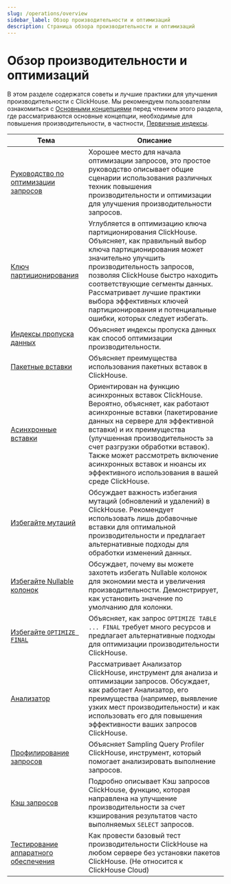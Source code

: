 ```yaml
---
slug: /operations/overview
sidebar_label: Обзор производительности и оптимизаций
description: Страница обзора производительности и оптимизаций
---
```



# Обзор производительности и оптимизаций

В этом разделе содержатся советы и лучшие практики для улучшения производительности с ClickHouse. 
Мы рекомендуем пользователям ознакомиться с [Основными концепциями](/parts) перед чтением этого раздела, 
где рассматриваются основные концепции, необходимые для повышения производительности, 
в частности, [Первичные индексы](./sparse-primary-indexes.md).

| Тема                                                                                  | Описание                                                                                                                                                                                                                                                                                                                                                             |
|---------------------------------------------------------------------------------------|-------------------------------------------------------------------------------------------------------------------------------------------------------------------------------------------------------------------------------------------------------------------------------------------------------------------------------------------------------------------------|
| [Руководство по оптимизации запросов](/optimize/query-optimization)                | Хорошее место для начала оптимизации запросов, это простое руководство описывает общие сценарии использования различных техник повышения производительности и оптимизации для улучшения производительности запросов.                                                                                                                                                      |
| [Ключ партиционирования](/optimize/partitioning-key)                                | Углубляется в оптимизацию ключа партиционирования ClickHouse. Объясняет, как правильный выбор ключа партиционирования может значительно улучшить производительность запросов, позволяя ClickHouse быстро находить соответствующие сегменты данных. Рассматривает лучшие практики выбора эффективных ключей партиционирования и потенциальные ошибки, которых следует избегать. |
| [Индексы пропуска данных](/optimize/skipping-indexes)                               | Объясняет индексы пропуска данных как способ оптимизации производительности.                                                                                                                                                                                                                                                                                          |
| [Пакетные вставки](/optimize/bulk-inserts)                                          | Объясняет преимущества использования пакетных вставок в ClickHouse.                                                                                                                                                                                                                                                                                                   |
| [Асинхронные вставки](/optimize/asynchronous-inserts)                                | Ориентирован на функцию асинхронных вставок ClickHouse. Вероятно, объясняет, как работают асинхронные вставки (пакетирование данных на сервере для эффективной вставки) и их преимущества (улучшенная производительность за счет разгрузки обработки вставок). Также может рассмотреть включение асинхронных вставок и нюансы их эффективного использования в вашей среде ClickHouse. |
| [Избегайте мутаций](/optimize/avoid-mutations)                                      | Обсуждает важность избегания мутаций (обновлений и удалений) в ClickHouse. Рекомендует использовать лишь добавочные вставки для оптимальной производительности и предлагает альтернативные подходы для обработки изменений данных.                                                                                                                                                    |
| [Избегайте Nullable колонок](/optimize/avoid-nullable-columns)                     | Обсуждает, почему вы можете захотеть избегать Nullable колонок для экономии места и увеличения производительности. Демонстрирует, как установить значение по умолчанию для колонки.                                                                                                                                                                                |
| [Избегайте `OPTIMIZE FINAL`](/optimize/avoidoptimizefinal)                        | Объясняет, как запрос `OPTIMIZE TABLE ... FINAL` требует много ресурсов и предлагает альтернативные подходы для оптимизации производительности ClickHouse.                                                                                                                                                                                                                |
| [Анализатор](/operations/analyzer)                                                  | Рассматривает Анализатор ClickHouse, инструмент для анализа и оптимизации запросов. Обсуждает, как работает Анализатор, его преимущества (например, выявление узких мест производительности) и как использовать его для повышения эффективности ваших запросов ClickHouse.                                                                                                           |
| [Профилирование запросов](/operations/optimizing-performance/sampling-query-profiler) | Объясняет Sampling Query Profiler ClickHouse, инструмент, который помогает анализировать выполнение запросов.                                                                                                                                                                                                                                                                                       |
| [Кэш запросов](/operations/query-cache)                                              | Подробно описывает Кэш запросов ClickHouse, функцию, которая направлена на улучшение производительности за счет кэширования результатов часто выполняемых `SELECT` запросов.                                                                                                                                                                                            |
| [Тестирование аппаратного обеспечения](/operations/performance-test)                | Как провести базовый тест производительности ClickHouse на любом сервере без установки пакетов ClickHouse. (Не относится к ClickHouse Cloud)                                                                                                                                                                                                                                   |
